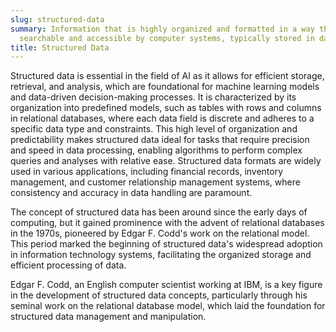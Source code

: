 ```yaml
---
slug: structured-data
summary: Information that is highly organized and formatted in a way that is easily
  searchable and accessible by computer systems, typically stored in databases.
title: Structured Data
---
```


Structured data is essential in the field of AI as it allows for efficient storage, retrieval, and analysis, which are foundational for machine learning models and data-driven decision-making processes. It is characterized by its organization into predefined models, such as tables with rows and columns in relational databases, where each data field is discrete and adheres to a specific data type and constraints. This high level of organization and predictability makes structured data ideal for tasks that require precision and speed in data processing, enabling algorithms to perform complex queries and analyses with relative ease. Structured data formats are widely used in various applications, including financial records, inventory management, and customer relationship management systems, where consistency and accuracy in data handling are paramount.

The concept of structured data has been around since the early days of computing, but it gained prominence with the advent of relational databases in the 1970s, pioneered by Edgar F. Codd's work on the relational model. This period marked the beginning of structured data's widespread adoption in information technology systems, facilitating the organized storage and efficient processing of data.

Edgar F. Codd, an English computer scientist working at IBM, is a key figure in the development of structured data concepts, particularly through his seminal work on the relational database model, which laid the foundation for structured data management and manipulation.